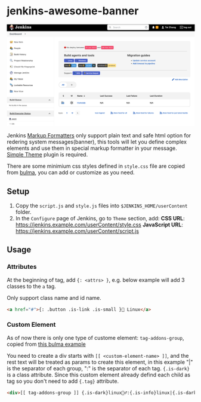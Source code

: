 # jenkins-awesome-banner

![](./jenkins-banner.webp)

Jenkins [Markup Formatters](https://www.jenkins.io/doc/book/security/markup-formatter/#configuring-the-markup-formatter) only support plain text and safe html option for redering system messages(banner), this tools will let you define complex elements and use them in special markup formatter in your message. [Simple Theme](https://plugins.jenkins.io/simple-theme-plugin/) plugin is required.

There are some minimium css styles defined in `style.css` file are copied from [bulma](https://github.com/jgthms/bulma), you can add or customize as you need.

## Setup

1. Copy the `script.js` and `style.js` files into `$JENKINS_HOME/userContent` folder.
1. In the `Configure` page of Jenkins, go to `Theme` section, add:
    **CSS URL**: https://jenkins.example.com/userContent/style.css
    **JavaScript URL**: https://jenkins.example.com/userContent/script.js

## Usage

### Attributes

At the beginning of tag, add `{: <attrs> }`, e.g. below example will add 3 classes to the `a` tag.

Only support class name and id name.

```html
<a href="#">{: .button .is-link .is-small }🔨 Linux</a>
```

### Custom Element

As of now there is only one type of custome element: `tag-addons-group`, copied from [this bulma example](https://bulma.io/documentation/elements/tag/#tag-addons)

You need to create a div starts with `[[ <custom-element-name> ]]`, and the rest text will be treated as params to create this element, in this example "|" is the separator of each group, ":" is the separator of each tag. `{.is-dark}` is a class attribute. Since this custom element already defind each child as tag so you don't need to add `{.tag}` attribute.

```html
<div>[[ tag-addons-group ]] {.is-dark}linux👷‍♂️:{.is-info}linux|{.is-dark}linux👷‍♂️:{.is-info}docker:{.is-dark}🐳|{.is-dark}windows👷‍♂️:{.is-warning}windows</div>
```
